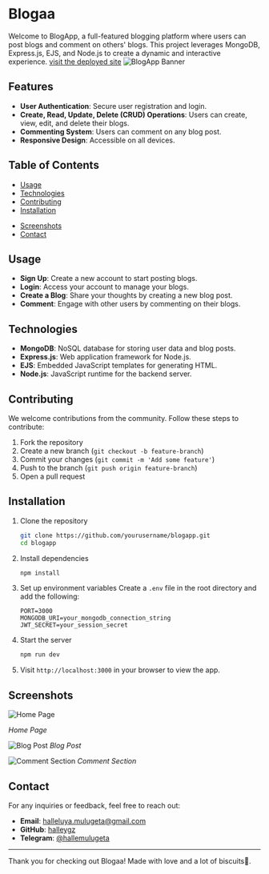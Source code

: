 # Blogaa

Welcome to BlogApp, a full-featured blogging platform where users can post blogs and comment on others' blogs. This project leverages MongoDB, Express.js, EJS, and Node.js to create a dynamic and interactive experience.
[visit the deployed site](https://directed-project.onrender.com/)
![BlogApp Banner](https://github.com/halleygz/Directed-project/assets/98106633/0a7623c9-0cea-46ba-bd29-6d1927bc04d3)

## Features

- **User Authentication**: Secure user registration and login.
- **Create, Read, Update, Delete (CRUD) Operations**: Users can create, view, edit, and delete their blogs.
- **Commenting System**: Users can comment on any blog post.
- **Responsive Design**: Accessible on all devices.

## Table of Contents

- [Usage](#usage)
- [Technologies](#technologies)
- [Contributing](#contributing)
- [Installation](#installation)
<!-- - [License](#license) -->
- [Screenshots](#screenshots)
- [Contact](#contact)


## Usage

- **Sign Up**: Create a new account to start posting blogs.
- **Login**: Access your account to manage your blogs.
- **Create a Blog**: Share your thoughts by creating a new blog post.
- **Comment**: Engage with other users by commenting on their blogs.

## Technologies

- **MongoDB**: NoSQL database for storing user data and blog posts.
- **Express.js**: Web application framework for Node.js.
- **EJS**: Embedded JavaScript templates for generating HTML.
- **Node.js**: JavaScript runtime for the backend server.

## Contributing

We welcome contributions from the community. Follow these steps to contribute:

1. Fork the repository
2. Create a new branch (`git checkout -b feature-branch`)
3. Commit your changes (`git commit -m 'Add some feature'`)
4. Push to the branch (`git push origin feature-branch`)
5. Open a pull request

## Installation

1. Clone the repository
    ```bash
    git clone https://github.com/yourusername/blogapp.git
    cd blogapp
    ```

2. Install dependencies
    ```bash
    npm install
    ```

3. Set up environment variables
    Create a `.env` file in the root directory and add the following:
    ```plaintext
    PORT=3000
    MONGODB_URI=your_mongodb_connection_string
    JWT_SECRET=your_session_secret
    ```

4. Start the server
    ```bash
    npm run dev
    ```

5. Visit `http://localhost:3000` in your browser to view the app.

<!-- ## License

This project is licensed under the MIT License. See the [LICENSE](LICENSE) file for details. -->

## Screenshots

![Home Page](https://github.com/halleygz/Directed-project/assets/98106633/3357b63b-78d0-482e-99a7-3eec9aa07172)

*Home Page*

![Blog Post](https://github.com/halleygz/Directed-project/assets/98106633/bd76d29e-87cb-418c-9f28-06a783ffca1c)
*Blog Post*


![Comment Section](https://github.com/halleygz/Directed-project/assets/98106633/36a28da3-e893-4dfc-bf63-9b457799821c)
*Comment Section*


## Contact

For any inquiries or feedback, feel free to reach out:

- **Email**: halleluya.mulugeta@gmail.com
- **GitHub**: [halleygz](https://github.com/halleygz)
- **Telegram**: [@hallemulugeta](https://t.me/hallemulugeta)

---

Thank you for checking out Blogaa! Made with love and a lot of biscuits🍪.
